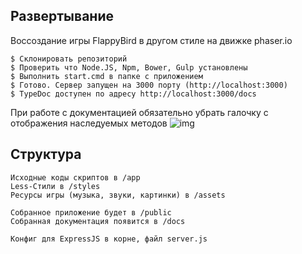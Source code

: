 ## Развертывание

Воссоздание игры FlappyBird в другом стиле на движке phaser.io

```
$ Склонировать репозиторий
$ Проверить что Node.JS, Npm, Bower, Gulp установлены 
$ Выполнить start.cmd в папке с приложением
$ Готово. Сервер запущен на 3000 порту (http://localhost:3000)
$ TypeDoc доступен по адресу http://localhost:3000/docs
```

При работе с документацией обязательно убрать галочку с отображения наследуемых методов
![img](http://i.imgur.com/NeLiV8c.png)

## Структура
```
Исходные коды скриптов в /app
Less-Стили в /styles
Ресурсы игры (музыка, звуки, картинки) в /assets

Собранное приложение будет в /public
Собранная документация появится в /docs

Конфиг для ExpressJS в корне, файл server.js
```